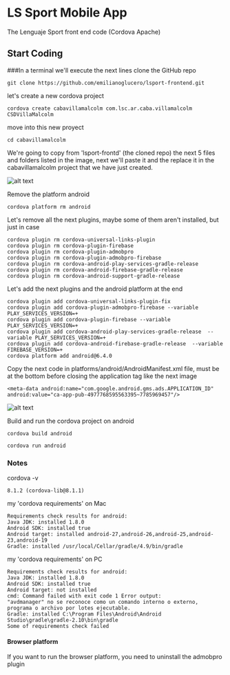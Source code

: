 # LS Sport Mobile App

The Lenguaje Sport front end code (Cordova Apache)

## Start Coding
###In a terminal we'll execute the next lines
clone the GitHub repo
```
git clone https://github.com/emilianoglucero/lsport-frontend.git
```

let's create a new cordova project
```
cordova create cabavillamalcolm com.lsc.ar.caba.villamalcolm CSDVillaMalcolm
```

move into this new proyect
```
cd cabavillamalcolm
```

We're going to copy from 'lsport-frontd' (the cloned repo) the next 5 files and folders listed in the image, next we'll paste it and the replace it in the cabavillamalcolm project that we have just created.

![alt text](https://user-images.githubusercontent.com/15883174/53269217-1201a400-36c7-11e9-837f-631ce1a5743f.png)

Remove the platform android
```
cordova platform rm android
```
Let's remove all the next plugins, maybe some of them aren't installed, but just in case
```
cordova plugin rm cordova-universal-links-plugin
cordova plugin rm cordova-plugin-firebase
cordova plugin rm cordova-plugin-admobpro  
cordova plugin rm cordova-plugin-admobpro-firebase
cordova plugin rm cordova-android-play-services-gradle-release
cordova plugin rm cordova-android-firebase-gradle-release
cordova plugin rm cordova-android-support-gradle-release
```
Let's add the next plugins and the android platform at the end
```
cordova plugin add cordova-universal-links-plugin-fix
cordova plugin add cordova-plugin-admobpro-firebase --variable PLAY_SERVICES_VERSION=+
cordova plugin add cordova-plugin-firebase --variable PLAY_SERVICES_VERSION=+
cordova plugin add cordova-android-play-services-gradle-release  --variable PLAY_SERVICES_VERSION=+
cordova plugin add cordova-android-firebase-gradle-release  --variable FIREBASE_VERSION=+
cordova platform add android@6.4.0
```

Copy the next code in platforms/android/AndroidManifest.xml file, must be at the bottom before closing the application tag like the next image
```
<meta-data android:name="com.google.android.gms.ads.APPLICATION_ID" android:value="ca-app-pub-4977768595563395~7785969457"/> 
```
![alt text](https://user-images.githubusercontent.com/15883174/53269805-a3254a80-36c8-11e9-920b-c72911054dce.png)

Build and run the cordova project on android
```
cordova build android
```
```
cordova run android
```


### Notes

cordova -v
```
8.1.2 (cordova-lib@8.1.1)
```
my 'cordova requirements' on Mac
```
Requirements check results for android:
Java JDK: installed 1.8.0
Android SDK: installed true
Android target: installed android-27,android-26,android-25,android-23,android-19
Gradle: installed /usr/local/Cellar/gradle/4.9/bin/gradle
```
my 'cordova requirements' on PC
```
Requirements check results for android:
Java JDK: installed 1.8.0
Android SDK: installed true
Android target: not installed
cmd: Command failed with exit code 1 Error output:
"avdmanager" no se reconoce como un comando interno o externo,
programa o archivo por lotes ejecutable.
Gradle: installed C:\Program Files\Android\Android Studio\gradle\gradle-2.10\bin\gradle
Some of requirements check failed
```

#### Browser platform
If you want to run the browser platform, you need to uninstall the admobpro plugin

